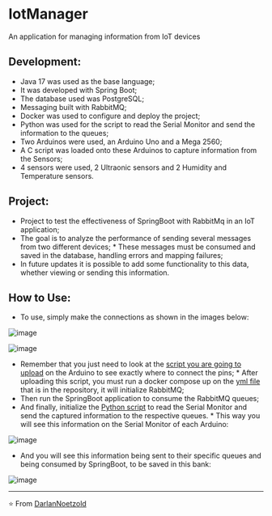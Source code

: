 # IotManager
An application for managing information from IoT devices

## Development:
* Java 17 was used as the base language;
* It was developed with Spring Boot;
* The database used was PostgreSQL;
* Messaging built with RabbitMQ;
* Docker was used to configure and deploy the project;
* Python was used for the script to read the Serial Monitor and send the information to the queues;
* Two Arduinos were used, an Arduino Uno and a Mega 2560;
* A C script was loaded onto these Arduinos to capture information from the Sensors;
* 4 sensors were used, 2 Ultraonic sensors and 2 Humidity and Temperature sensors.

## Project:
* Project to test the effectiveness of SpringBoot with RabbitMq in an IoT application;
* The goal is to analyze the performance of sending several messages from two different devices; * These messages must be consumed and saved in the database, handling errors and mapping failures;
* In future updates it is possible to add some functionality to this data, whether viewing or sending this information.

## How to Use:
* To use, simply make the connections as shown in the images below:

![image](https://github.com/DarlanNoetzold/IotManager/assets/41628589/dcf10655-4719-4786-bfb5-48fcdfded9b8)

![image](https://github.com/DarlanNoetzold/IotManager/assets/41628589/d2ad091f-750c-480d-ba87-f1918abfd85b)

* Remember that you just need to look at the [script you are going to upload](https://github.com/DarlanNoetzold/IotManager/blob/main/arduino_getter/arduino_getter.ino) on the Arduino to see exactly where to connect the pins; * After uploading this script, you must run a docker compose up on the [yml file](https://github.com/DarlanNoetzold/IotManager/blob/main/docker-compose.yml) that is in the repository, it will initialize RabbitMQ;
* Then run the SpringBoot application to consume the RabbitMQ queues;
* And finally, initialize the [Python script](https://github.com/DarlanNoetzold/IotManager/blob/main/main_serial.py) to read the Serial Monitor and send the captured information to the respective queues. * This way you will see this information on the Serial Monitor of each Arduino:

![image](https://github.com/DarlanNoetzold/IotManager/assets/41628589/ca2bc540-2fe3-47d3-acf0-b4acbb5f1066)

* And you will see this information being sent to their specific queues and being consumed by SpringBoot, to be saved in this bank:

![image](https://github.com/DarlanNoetzold/IotManager/assets/41628589/2cfe675c-cc23-45aa-aa0f-e01d40dabdce)

---

⭐️ From [DarlanNoetzold](https://github.com/DarlanNoetzold)
